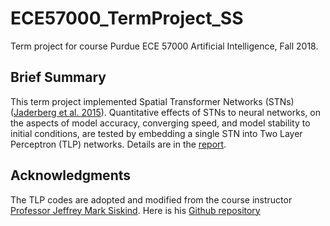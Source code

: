 # ECE57000_TermProject_SS
Term project for course Purdue ECE 57000 Artificial Intelligence, Fall 2018.

## Brief Summary
This term project implemented Spatial Transformer Networks (STNs) ([Jaderberg et al. 2015][Jaderberg2015]). Quantitative effects of STNs to neural networks, on the aspects of model accuracy, converging speed, and model stability to initial conditions, are tested by embedding a single STN into Two Layer Perceptron (TLP) networks. Details are in the [report][Report_PDF].

## Acknowledgments
The TLP codes are adopted and modified from the course instructor [Professor Jeffrey Mark Siskind][Prof_Jef]. Here is his [Github repository][Git_Jef]

[Jaderberg2015]: http://papers.nips.cc/paper/5854-spatial-transformer-networks
[Prof_Jef]: https://engineering.purdue.edu/~qobi/
[Git_Jef]: https://github.com/qobi/ece57000
[Report_PDF]: https://github.com/ShuzhanSun/ECE57000_TermProject_SS/blob/master/Report/ECE570_TermPaper_Shuzhan%20Sun.pdf
